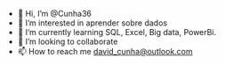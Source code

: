 - 👋 Hi, I’m @Cunha36
- 👀 I’m interested in  aprender  sobre  dados
- 🌱 I’m currently learning  SQL, Excel, Big data, PowerBi.
- 💞️ I’m looking to collaborate 
- 📫 How to reach me david_cunha@outlook.com

<!---
Cunha36/Cunha36 is a ✨ special ✨ repository because its `README.md` (this file) appears on your GitHub profile.
You can click the Preview link to take a look at your changes.
--->
